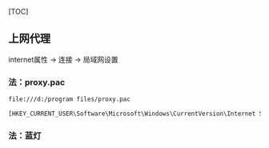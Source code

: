 [TOC]

## 上网代理
internet属性 -> 连接  -> 局域网设置

### 法：proxy.pac


```bash
file:///d:/program files/proxy.pac

[HKEY_CURRENT_USER\Software\Microsoft\Windows\CurrentVersion\Internet Settings]
```




### 法：蓝灯

